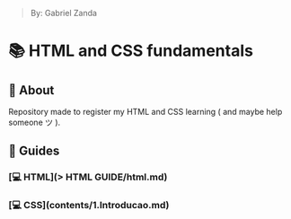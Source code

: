 > By: Gabriel Zanda
# 📚 HTML and CSS fundamentals

## 📌 About

Repository made to register my HTML and CSS learning ( and maybe help someone ツ ).

## 📌 Guides

<h3>[💻​ HTML](> HTML GUIDE/html.md)</h3> 
<h3>[💻​ CSS](contents/1.Introducao.md)</h3> 
